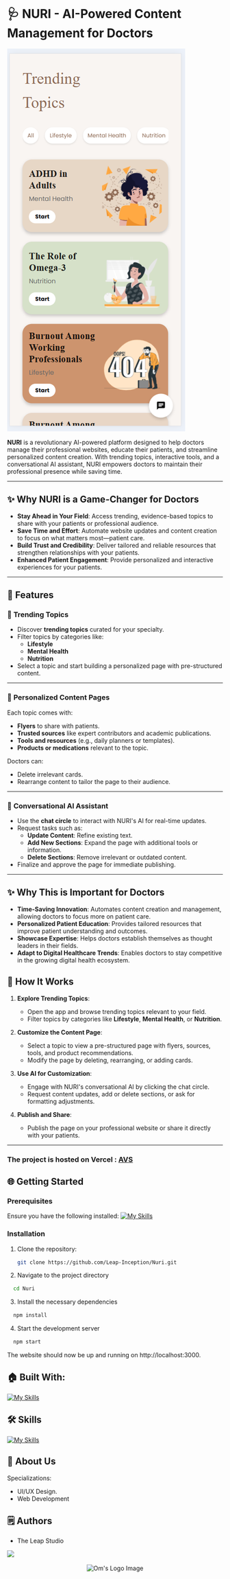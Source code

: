 # 🩺 NURI - AI-Powered Content Management for Doctors

![NURI](nuri.png) <!-- Replace with your logo or relevant image -->

**NURI** is a revolutionary AI-powered platform designed to help doctors manage their professional websites, educate their patients, and streamline personalized content creation. With trending topics, interactive tools, and a conversational AI assistant, NURI empowers doctors to maintain their professional presence while saving time.

---

## ✨ Why NURI is a Game-Changer for Doctors

- **Stay Ahead in Your Field**: Access trending, evidence-based topics to share with your patients or professional audience.
- **Save Time and Effort**: Automate website updates and content creation to focus on what matters most—patient care.
- **Build Trust and Credibility**: Deliver tailored and reliable resources that strengthen relationships with your patients.
- **Enhanced Patient Engagement**: Provide personalized and interactive experiences for your patients.

---

## 🌟 Features

### 📰 **Trending Topics**
- Discover **trending topics** curated for your specialty.
- Filter topics by categories like:
  - **Lifestyle**
  - **Mental Health**
  - **Nutrition**
- Select a topic and start building a personalized page with pre-structured content.

---

### 🎯 **Personalized Content Pages**
Each topic comes with:
- **Flyers** to share with patients.
- **Trusted sources** like expert contributors and academic publications.
- **Tools and resources** (e.g., daily planners or templates).
- **Products or medications** relevant to the topic.

Doctors can:
- Delete irrelevant cards.
- Rearrange content to tailor the page to their audience.

---

### 🤖 **Conversational AI Assistant**
- Use the **chat circle** to interact with NURI's AI for real-time updates.
- Request tasks such as:
  - **Update Content**: Refine existing text.
  - **Add New Sections**: Expand the page with additional tools or information.
  - **Delete Sections**: Remove irrelevant or outdated content.
- Finalize and approve the page for immediate publishing.

---

## ✨ Why This is Important for Doctors
- **Time-Saving Innovation**: Automates content creation and management, allowing doctors to focus more on patient care.
- **Personalized Patient Education**: Provides tailored resources that improve patient understanding and outcomes.
- **Showcase Expertise**: Helps doctors establish themselves as thought leaders in their fields.
- **Adapt to Digital Healthcare Trends**: Enables doctors to stay competitive in the growing digital health ecosystem.



## 🚀 How It Works

1. **Explore Trending Topics**:
   - Open the app and browse trending topics relevant to your field.
   - Filter topics by categories like **Lifestyle**, **Mental Health**, or **Nutrition**.

2. **Customize the Content Page**:
   - Select a topic to view a pre-structured page with flyers, sources, tools, and product recommendations.
   - Modify the page by deleting, rearranging, or adding cards.

3. **Use AI for Customization**:
   - Engage with NURI's conversational AI by clicking the chat circle.
   - Request content updates, add or delete sections, or ask for formatting adjustments.

4. **Publish and Share**:
   - Publish the page on your professional website or share it directly with your patients.

---
### The project is hosted on Vercel : [AVS](https://avs-three.vercel.app/)


## 🌐 Getting Started

### Prerequisites
Ensure you have the following installed:
[![My Skills](https://skillicons.dev/icons?i=nodejs,react)](https://skillicons.dev)

### Installation
1. Clone the repository:
   ```bash
   git clone https://github.com/Leap-Inception/Nuri.git
   ```
2. Navigate to the project directory

```bash
  cd Nuri
```
3. Install the necessary dependencies
```bash
  npm install
```

4. Start the development server
```bash
  npm start
```

The website should now be up and running on http://localhost:3000.

## 🏠 Built With:

[![My Skills](https://skillicons.dev/icons?i=react,tailwind,nextjs,vscode,vercel)](https://skillicons.dev)

## 🛠 Skills

[![My Skills](https://skillicons.dev/icons?i=html,css,js,ts,react,nextjs,figma)](https://skillicons.dev)

## 🚀 About Us
Specializations:
- UI/UX Design.
- Web Development


<!-- This is a comment
## 🙋‍♂️ Connect With Me

<p align="left">
  <a href="https://skillicons.dev">
    <a href="https://github.com/omunite215">
      <img src="https://skillicons.dev/icons?i=github" />
    </a>
  </a>
   <a href="https://skillicons.dev">
    <a href="https://www.linkedin.com/in/om-patel-401068143/">
      <img src="https://skillicons.dev/icons?i=linkedin" />
    </a>
  </a>
  <a href="https://skillicons.dev">
    <a href="https://www.instagram.com/_21omp/">
      <img src="https://skillicons.dev/icons?i=instagram" />
    </a>
  </a>
   <a href="https://skillicons.dev">
    <a href="https://portfoliobyom.netlify.app/">
      <img src="https://skillicons.dev/icons?i=devto" />
    </a>
  </a>
</p>
-->



## 🗒️ Authors
- The Leap Studio

<p align="left">
  <a href="https://github.com/LeapsTeam">
    <a href="https://github.com/LeapsTeam">
      <img src="https://skillicons.dev/icons?i=github" />
    </a>
  </a>
</p>

<p align="center">
  <img src="https://github.com/omunite215/AVS/assets/78680563/30e4f274-a9ac-49cc-99a7-ee657aa9b9ee" alt="Om's Logo Image"/>
</p>